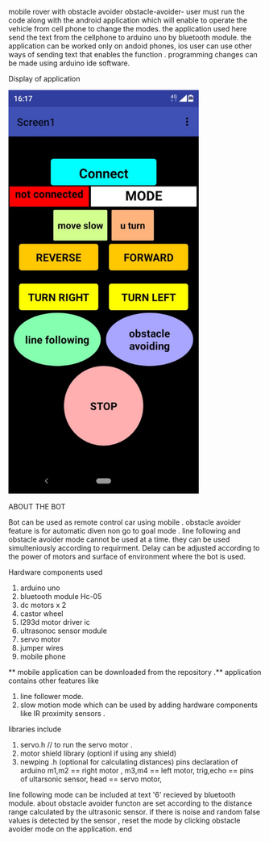 mobile rover with obstacle avoider obstacle-avoider-
user must run the code along with the android application which will enable to operate the vehicle from cell phone to change the modes.
the application used here send the text from the cellphone to arduino uno by bluetooth module.
the application can be worked only on andoid phones, ios user can use other ways of sending text that enables the function .
programming changes can be made using arduino ide software.

Display of application 

<img src="images/WhatsApp%20Image%202020-08-27%20at%2014.48.32.jpeg" height="800">

ABOUT THE BOT

Bot can be used as remote control car using mobile .
obstacle avoider feature is for automatic diven non go to goal mode .
line following and obstacle avoider mode cannot be used at a time. 
they can be used simulteniously according to requirment.
Delay can be adjusted according to the power of motors and  surface of environment where the  bot is used.

Hardware components used

1. arduino uno
2. bluetooth module Hc-05
3. dc motors x 2
4. castor wheel 
5. l293d motor driver ic 
6. ultrasonoc sensor module
7. servo motor 
8. jumper wires
9. mobile phone 

** mobile application can be downloaded from the repository .**
application contains other features like 
1. line follower mode.
2. slow motion mode 
which can be used by adding hardware components like IR proximity sensors .

 libraries include
 
1. servo.h // to run the servo motor .
2. motor shield library (optionl if using any shield)
3. newping .h (optional for calculating distances)
 pins declaration of arduino
m1,m2     == right motor ,
m3,m4     == left motor,
trig,echo == pins of ultarsonic sensor,
head      == servo motor,

line following mode can be included at text '6' recieved by bluetooth module.
 about obstacle avoider
functon are set according to the distance range calculated by the ultrasonic sensor.
if there is noise and random false values is detected by the sensor , reset the mode by clicking obstacle avoider mode on the application. 
end
